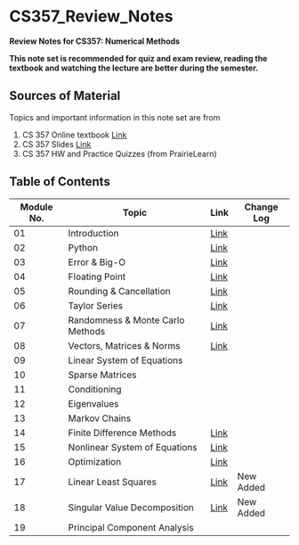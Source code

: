 # CS357_Review_Notes
**Review Notes for CS357: Numerical Methods**

**This note set is recommended for quiz and exam review, reading the textbook and watching the lecture are better during the semester.**

## Sources of Material

Topics and important information in this note set are from

1. CS 357 Online textbook [Link](https://cs357.github.io/textbook/)
2. CS 357 Slides [Link](https://courses.engr.illinois.edu/cs357/sp2024/pages/resources.html)
3. CS 357 HW and Practice Quizzes (from PrairieLearn)



## Table of Contents

| Module No. | Topic                            | Link                                                         | Change Log |
| ---------- | -------------------------------- | ------------------------------------------------------------ | ---------- |
| 01         | Introduction                     | [Link](https://github.com/bobliboya/CS357_Review_Notes/blob/main/01_Introduction.pdf) |            |
| 02         | Python                           | [Link](https://github.com/bobliboya/CS357_Review_Notes/blob/main/02_Python.pdf) |  |
| 03         | Error & Big-O                    | [Link](https://github.com/bobliboya/CS357_Review_Notes/blob/main/03_Errors_and_Big_O.pdf) |    |
| 04         | Floating Point                   |  [Link](https://github.com/bobliboya/CS357_Review_Notes/blob/main/04_Floating_Points.pdf)                                                            |   |
| 05         | Rounding & Cancellation          | [Link](https://github.com/bobliboya/CS357_Review_Notes/blob/main/05_Rounding.pdf) |  |
| 06         | Taylor Series                    | [Link](https://github.com/bobliboya/CS357_Review_Notes/blob/main/06_Taylor_Series.pdf) |  |
| 07         | Randomness & Monte Carlo Methods | [Link](https://github.com/bobliboya/CS357_Review_Notes/blob/main/07_RNG_and_Monte_Carlo.pdf) |  |
| 08         | Vectors, Matrices & Norms        | [Link](https://github.com/bobliboya/CS357_Review_Notes/blob/main/08_Vectors_Matrices_and_Norms.pdf) |  |
| 09         | Linear System of Equations       |                                                              |            |
| 10         | Sparse Matrices                  |                                                              |            |
| 11         | Conditioning                     |                                                              |            |
| 12         | Eigenvalues                      |                                                              |            |
| 13         | Markov Chains                    |                                                              |            |
| 14         | Finite Difference Methods        | [Link](https://github.com/bobliboya/CS357_Review_Notes/blob/main/14_Finite_Difference_Methods.pdf) |            |
| 15         | Nonlinear System of Equations    | [Link](https://github.com/bobliboya/CS357_Review_Notes/blob/main/15_Solving_Nonlinear_Equations.pdf) |            |
| 16         | Optimization                     | [Link](https://github.com/bobliboya/CS357_Review_Notes/blob/main/16_Optimization.pdf) |            |
| 17         | Linear Least Squares             | [Link](https://github.com/bobliboya/CS357_Review_Notes/blob/main/17_Least_Square_Fitting.pdf) | New Added |
| 18         | Singular Value Decomposition     | [Link](https://github.com/bobliboya/CS357_Review_Notes/blob/main/18_Singular_Value_Decompsitions.pdf)                                                             | New Added |
| 19         | Principal Component Analysis     |                                                              |            |

